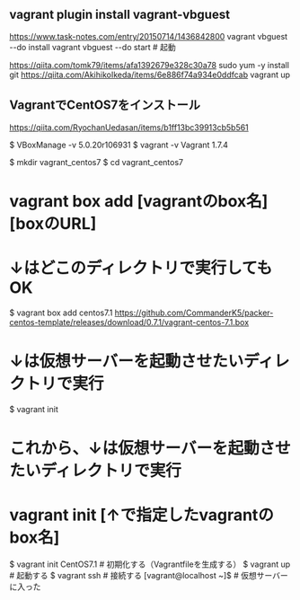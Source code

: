 ## vagrant plugin install vagrant-vbguest
https://www.task-notes.com/entry/20150714/1436842800
 vagrant vbguest --do install
 vagrant vbguest --do start   # 起動
 
 https://qiita.com/tomk79/items/afa1392679e328c30a78
sudo yum -y install git
https://qiita.com/AkihikoIkeda/items/6e886f74a934e0ddfcab
vagrant up

## VagrantでCentOS7をインストール
https://qiita.com/RyochanUedasan/items/b1ff13bc39913cb5b561

$ VBoxManage -v
5.0.20r106931
$ vagrant -v
Vagrant 1.7.4


$ mkdir vagrant_centos7
$ cd vagrant_centos7

# vagrant box add [vagrantのbox名] [boxのURL]
# ↓はどこのディレクトリで実行してもOK
$ vagrant box add centos7.1 https://github.com/CommanderK5/packer-centos-template/releases/download/0.7.1/vagrant-centos-7.1.box
# ↓は仮想サーバーを起動させたいディレクトリで実行
$ vagrant init

# これから、↓は仮想サーバーを起動させたいディレクトリで実行
# vagrant init [↑で指定したvagrantのbox名]
$ vagrant init CentOS7.1 # 初期化する（Vagrantfileを生成する）
$ vagrant up # 起動する
$ vagrant ssh # 接続する
[vagrant@localhost ~]$ # 仮想サーバーに入った

